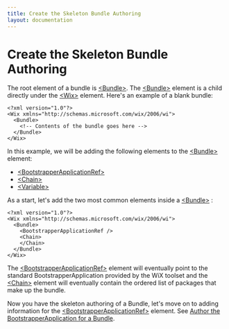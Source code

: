 ```yaml
---
title: Create the Skeleton Bundle Authoring
layout: documentation
---
```

# Create the Skeleton Bundle Authoring

The root element of a bundle is [&lt;Bundle&gt;](~/xsd/wix/bundle.html). The [&lt;Bundle&gt;](~/xsd/wix/bundle.html) element is a child directly under the [&lt;Wix&gt;](~/xsd/wix/wix.html) element. Here&apos;s an example of a blank bundle:

    <?xml version="1.0"?>
    <Wix xmlns="http://schemas.microsoft.com/wix/2006/wi">
      <Bundle>
        <!-- Contents of the bundle goes here -->
      </Bundle>
    </Wix>

In this example, we will be adding the following elements to the [&lt;Bundle&gt;](~/xsd/wix/bundle.html) element:

* [&lt;BootstrapperApplicationRef&gt;](~/xsd/wix/bootstrapperapplicationref.html)
* [&lt;Chain&gt;](~/xsd/wix/chain.html)
* [&lt;Variable&gt;](~/xsd/wix/variable.html)

As a start, let&apos;s add the two most common elements inside a [&lt;Bundle&gt;](~/xsd/wix/bundle.html) :

    <?xml version="1.0"?>
    <Wix xmlns="http://schemas.microsoft.com/wix/2006/wi">
      <Bundle>
        <BootstrapperApplicationRef />
        <Chain>
        </Chain>
      </Bundle>
    </Wix>

The [&lt;BootstrapperApplicationRef&gt;](~/xsd/wix/bootstrapperapplicationref.html) element will eventually point to the standard BootstrapperApplication provided by the WiX toolset and the [&lt;Chain&gt;](~/xsd/wix/chain.html) element will eventually contain the ordered list of packages that make up the bundle.

Now you have the skeleton authoring of a Bundle, let&apos;s move on to adding information for the [&lt;BootstrapperApplicationRef&gt;](~/xsd/wix/bootstrapperapplicationref.html) element. See [Author the BootstrapperApplication for a Bundle](authoring_bundle_application.html).
